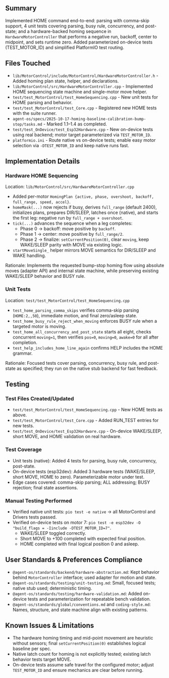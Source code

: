 ## Summary
Implemented HOME command end-to-end: parsing with comma-skip support, 4 unit tests covering parsing, busy rule, concurrency, and post-state; and a hardware-backed homing sequence in `HardwareMotorController` that performs a negative run, backoff, center to midpoint, and sets runtime zero. Added parameterized on-device tests (TEST_MOTOR_ID) and simplified PlatformIO test routing.

## Files Touched
- `lib/MotorControl/include/MotorControl/HardwareMotorController.h` - Added homing plan state, helper, and declarations.
- `lib/MotorControl/src/HardwareMotorController.cpp` - Implemented HOME sequencing state machine and single-motor move helper.
- `test/test_MotorControl/test_HomeSequencing.cpp` - New unit tests for HOME parsing and behavior.
- `test/test_MotorControl/test_Core.cpp` - Registered new HOME tests with the suite runner.
- `agent-os/specs/2025-10-17-homing-baseline-calibration-bump-stop/tasks.md` - Marked 1.1–1.4 as completed.
- `test/test_OnDevice/test_Esp32Hardware.cpp` - New on-device tests using real backend; motor target parameterized via `TEST_MOTOR_ID`.
- `platformio.ini` - Route native vs on-device tests; enable easy motor selection via `-DTEST_MOTOR_ID` and keep native runs fast.

## Implementation Details

### Hardware HOME Sequencing
Location: `lib/MotorControl/src/HardwareMotorController.cpp`
- Added per-motor `HomingPlan {active, phase, overshoot, backoff, full_range, speed, accel}`.
- `homeMask(...)` now rejects if busy, derives `full_range` (default 2400), initializes plans, prepares DIR/SLEEP, latches once (native), and starts the first leg: negative run by `full_range + overshoot`.
- `tick(...)` advances the sequence when a leg completes:
  - Phase 0 → backoff: move positive by `backoff`.
  - Phase 1 → center: move positive by `full_range/2`.
  - Phase 2 → finalize: `setCurrentPosition(0)`, clear `moving`, keep WAKE/SLEEP parity with MOVE via existing logic.
- `startMoveSingle_` helper mirrors MOVE semantics for DIR/SLEEP and WAKE handling.

Rationale: Implements the requested bump-stop homing flow using absolute moves (adapter API) and internal state machine, while preserving existing WAKE/SLEEP behavior and BUSY rule.

### Unit Tests
Location: `test/test_MotorControl/test_HomeSequencing.cpp`
- `test_home_parsing_comma_skips` verifies comma-skip parsing (`HOME:2,,50`), immediate motion, and final zero/asleep state.
- `test_home_busy_rule_reject_when_moving` enforces BUSY rule when a targeted motor is moving.
- `test_home_all_concurrency_and_post_state` starts all eight, checks concurrent `moving=1`, then verifies `pos=0`, `moving=0`, `awake=0` for all after completion.
- `test_help_includes_home_line_again` confirms HELP includes the HOME grammar.

Rationale: Focused tests cover parsing, concurrency, busy rule, and post-state as specified; they run on the native stub backend for fast feedback.

## Testing

### Test Files Created/Updated
- `test/test_MotorControl/test_HomeSequencing.cpp` - New HOME tests as above.
- `test/test_MotorControl/test_Core.cpp` - Added RUN_TEST entries for new tests.
- `test/test_OnDevice/test_Esp32Hardware.cpp` - On-device WAKE/SLEEP, short MOVE, and HOME validation on real hardware.

### Test Coverage
- Unit tests (native): Added 4 tests for parsing, busy rule, concurrency, post-state.
- On-device tests (esp32dev): Added 3 hardware tests (WAKE/SLEEP, short MOVE, HOME to zero). Parameterizable motor under test.
- Edge cases covered: comma-skip parsing; ALL addressing; BUSY rejection; final state assertions.

### Manual Testing Performed
- Verified native unit tests: `pio test -e native` → all MotorControl and Drivers tests passed.
- Verified on-device tests on motor 7: `pio test -e esp32dev -O "build_flags = -Iinclude -DTEST_MOTOR_ID=7"`.
  - WAKE/SLEEP toggled correctly.
  - Short MOVE to +100 completed with expected final position.
  - HOME completed with final logical position 0 and asleep.

## User Standards & Preferences Compliance
- `@agent-os/standards/backend/hardware-abstraction.md`: Kept behavior behind `MotorController` interface; used adapter for motion and state.
- `@agent-os/standards/testing/unit-testing.md`: Small, focused tests; native stub used; deterministic timing.
- `@agent-os/standards/testing/hardware-validation.md`: Added on-device tests and parameterization for repeatable bench validation.
- `@agent-os/standards/global/conventions.md` and `coding-style.md`: Names, structure, and state machine align with existing patterns.

## Known Issues & Limitations
- The hardware homing timing and mid-point movement are heuristic without sensors; final `setCurrentPosition(0)` establishes logical baseline per spec.
- Native latch count for homing is not explicitly tested; existing latch behavior tests target MOVE.
 - On-device tests assume safe travel for the configured motor; adjust `TEST_MOTOR_ID` and ensure mechanics are clear before running.
